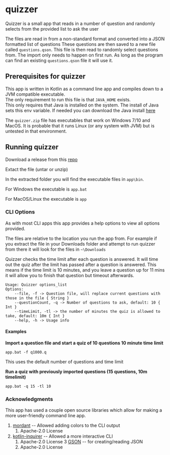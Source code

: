 # quizzer
Quizzer is a small app that reads in a number of question and randomly selects from 
the provided list to ask the user

The files are read in from a non-standard format and converted into a JSON formatted list of questions
These questions are then saved to a new file called `questions.qson`.  This file is then read to randomly
select questions from.  The import only needs to happen on first run.  As long as the program can find an 
existing `questions.qson` file it will use it.

## Prerequisites for quizzer
This app is written in Kotlin as a command line app and compiles down to a JVM compatible executable.  
The only requirement to run this file is that `JAVA_HOME` exists.  
This only requires that Java is installed on the system. The install of Java sets this env variable. 
If needed you can download the Java install [here](https://java.com)

The `quizzer.zip` file has executables that work on Windows 7/10 and MacOS.  It is probable that it runs 
Linux (or any system with JVM) but is untested in that environment.

## Running  quizzer
Download a release from this [repo](https://github.com/jskoll/quizzer/releases/tag/1.0.0-beta.1)

Extact the file (untar or unzip)

In the extracted folder you will find the executable files in `app\bin`.

For Windows the executable is `app.bat`

For MacOS/Linux the executable is `app`

### CLI Options
As with most CLI apps this app provides a help options to view all options provided. 

The files are relative to the location you run the app from.  For example if you extract the file in your 
Downloads folder and attempt to run quizzer from there it will look for the files in `~\Downloads`

Quizzer checks the time limit after each question is answered.  It will time out the quiz after the limit
has passed after a question is answered.  This means if the time limit is 10 minutes, and you leave a question 
up for 11 mins it will allow you to finish that question but timeout afterwards.

```shell
Usage: Quizzer options_list
Options:
    --file, -f -> Question file, will replace current questions with those in the file { String }
    --questionCount, -q -> Number of questions to ask, default: 10 { Int }
    --timeLimit, -tl -> the number of minutes the quiz is allowed to take, default: 10m { Int }
    --help, -h -> Usage info
```
#### Examples

**Import a question file and start a quiz of 10 questions 10 minute time limit**
```shell
app.bat -f q1000.q
```
This uses the default number of questions and time limit

**Run a quiz with previously imported questions (15 questions, 10m timelimit)**
```shell
app.bat -q 15 -tl 10
```
### Acknowledgments
This app has used a couple open source libraries which allow for making a more user-friendly command line
app.
1. [mordant](https://github.com/ajalt/mordant) -- Allowed adding colors to the CLI output 
   1. Apache-2.0 License
2. [kotlin-inquirer](https://github.com/kotlin-inquirer/kotlin-inquirer) -- Allowed a more interactive CLI
   1. Apache-2.0 License
3 [GSON](https://github.com/google/gson) -- for creating/reading JSON
	1.  Apache-2.0 License